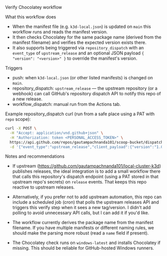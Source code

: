 Verify Chocolatey workflow

What this workflow does

- When the manifest file (e.g. `k3d-local.json`) is updated on `main` this workflow runs and reads the manifest version.
- It then checks Chocolatey for the same package name (derived from the manifest filename) and verifies the expected version exists there.
- It also supports being triggered via `repository_dispatch` with an `event_type` of `upstream_release` and an optional JSON payload `{ "version": "<version>" }` to override the manifest's version.

Triggers

- push: when `k3d-local.json` (or other listed manifests) is changed on `main`.
- repository_dispatch: `upstream_release` — the upstream repository (or a webhook) can call GitHub's repository dispatch API to notify this repo of a new release.
- workflow_dispatch: manual run from the Actions tab.

Example repository_dispatch curl (run from a safe place using a PAT with `repo` scope):

```bash
curl -X POST \
  -H "Accept: application/vnd.github+json" \
  -H "Authorization: token <PERSONAL_ACCESS_TOKEN>" \
  https://api.github.com/repos/gautampachnanda101/scoop-bucket/dispatches \
  -d '{"event_type":"upstream_release","client_payload":{"version":"1.0.0-rc.1"}}'
```

Notes and recommendations

- If upstream (https://github.com/gautampachnanda101/local-cluster-k3d) publishes releases, the ideal integration is to add a small workflow there that calls this repository's dispatch endpoint (using a PAT stored in that upstream repo's secrets) on `release` events. That keeps this repo reactive to upstream releases.

- Alternatively, if you prefer not to add upstream automation, this repo can include a scheduled job (cron) that polls the upstream releases API and triggers this verify step when it sees a new tag/version. I didn't add polling to avoid unnecessary API calls, but I can add it if you'd like.

- The workflow currently derives the package name from the manifest filename. If you have multiple manifests or different naming rules, we should make the parsing more robust (read a `name` field if present).

- The Chocolatey check runs on `windows-latest` and installs Chocolatey if missing. This should be reliable for GitHub-hosted Windows runners.

